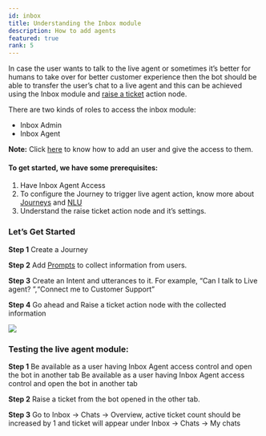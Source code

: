 ```yaml
---
id: inbox
title: Understanding the Inbox module
description: How to add agents
featured: true
rank: 5
---
```


In case the user wants to talk to the live agent or sometimes it’s better for humans to take over for better customer experience then the bot should be able to transfer the user’s chat to a live agent and this can be achieved using the Inbox module and [raise a ticket](https://docs.yellow.ai/docs/platform_concepts/studio/steps/action-nodes-and-logic#raise-ticket) action node.

There are two kinds of roles to access the inbox module:
- Inbox Admin
- Inbox Agent

**Note:** Click [here](https://docs.yellow.ai/docs/platform_concepts/configurations/access-management#how-to-share-bot-access) to know how to add an user and give the access to them.

#### To get started, we have some prerequisites:
1. Have Inbox Agent Access
2. To configure the Journey to trigger live agent action, know more about [Journeys](https://docs.yellow.ai/docs/platform_concepts/studio/journeys) and [NLU](https://docs.yellow.ai/docs/platform_concepts/studio/natural-language-understanding/intents) 
3. Understand the raise ticket action node and it’s settings.

### Let’s Get Started

**Step 1**  Create a Journey 

**Step 2**  Add [Prompts](https://docs.yellow.ai/docs/platform_concepts/studio/steps/prompts-and-messages#use-case-specific) to collect information from users.

**Step 3**  Create an Intent and utterances to it. For example, “Can I talk to Live agent? ”,“Connect me to Customer Support” 

**Step 4**  Go ahead and Raise a ticket action node with the collected information

![](https://i.imgur.com/tkz07ty.png)

### Testing the live agent module:

**Step 1** Be available as a user having Inbox Agent access control and open the bot in another tab 
Be available as a user having Inbox Agent access control and open the bot in another tab

**Step 2** Raise a ticket from the bot opened in the other tab.

**Step 3** Go to Inbox -> Chats -> Overview, active ticket count should be increased by 1 and ticket will appear under Inbox -> Chats -> My chats




